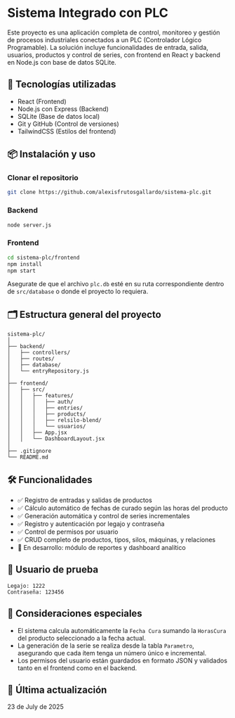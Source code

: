 # Sistema Integrado con PLC

Este proyecto es una aplicación completa de control, monitoreo y gestión de procesos industriales conectados a un PLC (Controlador Lógico Programable). La solución incluye funcionalidades de entrada, salida, usuarios, productos y control de series, con frontend en React y backend en Node.js con base de datos SQLite.

## 🚀 Tecnologías utilizadas

- React (Frontend)
- Node.js con Express (Backend)
- SQLite (Base de datos local)
- Git y GitHub (Control de versiones)
- TailwindCSS (Estilos del frontend)

## 📦 Instalación y uso

### Clonar el repositorio

```bash
git clone https://github.com/alexisfrutosgallardo/sistema-plc.git
```

### Backend

```bash
node server.js
```

### Frontend

```bash
cd sistema-plc/frontend
npm install
npm start
```

Asegurate de que el archivo `plc.db` esté en su ruta correspondiente dentro de `src/database` o donde el proyecto lo requiera.

## 🗂️ Estructura general del proyecto

```
sistema-plc/
│
├── backend/
│   ├── controllers/
│   ├── routes/
│   ├── database/
│   └── entryRepository.js
│
├── frontend/
│   ├── src/
│   │   ├── features/
│   │   │   ├── auth/
│   │   │   ├── entries/
│   │   │   ├── products/
│   │   │   ├── relsilo-blend/
│   │   │   └── usuarios/
│   │   ├── App.jsx
│   │   └── DashboardLayout.jsx
│
├── .gitignore
└── README.md
```

## 🛠️ Funcionalidades

- ✅ Registro de entradas y salidas de productos
- ✅ Cálculo automático de fechas de curado según las horas del producto
- ✅ Generación automática y control de series incrementales
- ✅ Registro y autenticación por legajo y contraseña
- ✅ Control de permisos por usuario
- ✅ CRUD completo de productos, tipos, silos, máquinas, y relaciones
- 🔄 En desarrollo: módulo de reportes y dashboard analítico

## 👤 Usuario de prueba

```text
Legajo: 1222
Contraseña: 123456
```

## 🧠 Consideraciones especiales

- El sistema calcula automáticamente la `Fecha Cura` sumando la `HorasCura` del producto seleccionado a la fecha actual.
- La generación de la serie se realiza desde la tabla `Parametro`, asegurando que cada ítem tenga un número único e incremental.
- Los permisos del usuario están guardados en formato JSON y validados tanto en el frontend como en el backend.

## 📅 Última actualización

23 de July de 2025
